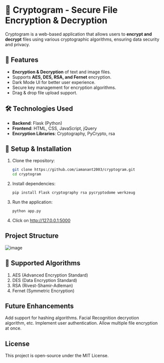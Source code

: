 # 🔐 Cryptogram - Secure File Encryption & Decryption

Cryptogram is a web-based application that allows users to **encrypt and decrypt** files using various cryptographic algorithms, ensuring data security and privacy.

## 🚀 Features
- **Encryption & Decryption** of text and image files.
- Supports **AES, DES, RSA, and Fernet** encryption.
- Dark Mode UI for better user experience.
- Secure key management for encryption algorithms.
- Drag & drop file upload support.

## 🛠️ Technologies Used
- **Backend**: Flask (Python)
- **Frontend**: HTML, CSS, JavaScript, jQuery
- **Encryption Libraries**: Cryptography, PyCrypto, rsa

## 📌 Setup & Installation
1. Clone the repository:
   ```bash
   git clone https://github.com/iamanant2003/cryptogram.git
   cd cryptogram
2. Install dependencies:
   ```bash
   pip install Flask cryptography rsa pycryptodome werkzeug
3. Run the application:
   ```bash
   python app.py
4. Click on http://127.0.0.1:5000
## Project Structure
![image](https://github.com/user-attachments/assets/0eeda5f3-0364-4079-a6b9-e4afa8654600)
## 🔐 Supported Algorithms
1. AES (Advanced Encryption Standard)
2. DES (Data Encryption Standard)
3. RSA (Rivest-Shamir-Adleman)
4. Fernet (Symmetric Encryption)
## Future Enhancements
Add support for hashing algorithms. Facial Recognition decryotion algorithm, etc.
Implement user authentication.
Allow multiple file encryption at once.
## License
This project is open-source under the MIT License.
